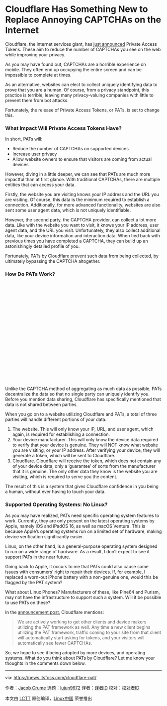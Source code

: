 [#]: subject: "Cloudflare Has Something New to Replace Annoying CAPTCHAs on the Internet"
[#]: via: "https://news.itsfoss.com/cloudflare-pat/"
[#]: author: "Jacob Crume https://news.itsfoss.com/author/jacob/"
[#]: collector: "lujun9972"
[#]: translator: " "
[#]: reviewer: " "
[#]: publisher: " "
[#]: url: " "

Cloudflare Has Something New to Replace Annoying CAPTCHAs on the Internet
======

Cloudflare, the internet services giant, has [just announced][1] Private Access Tokens. These aim to reduce the number of CAPTCHAs you see on the web while improving your privacy.

As you may have found out, CAPTCHAs are a horrible experience on mobile. They often end up occupying the entire screen and can be impossible to complete at times.

As an alternative, websites can elect to collect uniquely identifying data to prove that you are a human. Of course, from a privacy standpoint, this practice is terrible, leaving many privacy-valuing companies with little to prevent them from bot attacks.

Fortunately, the release of Private Access Tokens, or PATs, is set to change this.

### What Impact Will Private Access Tokens Have?

In short, PATs will:

  * Reduce the number of CAPTCHAs on supported devices
  * Increase user privacy
  * Allow website owners to ensure that visitors are coming from actual devices



However, diving in a little deeper, we can see that PATs are much more impactful than at first glance. With traditional CAPTCHAs, there are multiple entities that can access your data.

Firstly, the website you are visiting knows your IP address and the URL you are visiting. Of course, this data is the minimum required to establish a connection. Additionally, for more advanced functionality, websites are also sent some user agent data, which is not uniquely identifiable.

However, the second party, the CAPTCHA provider, can collect a lot more data. Like with the website you want to visit, it knows your IP address, user agent data, and the URL you visit. Unfortunately, they also collect additional data, like your device information and interaction data. When tied back with previous times you have completed a CAPTCHA, they can build up an astonishingly detailed profile of you.

Fortunately, PATs by Cloudflare prevent such data from being collected, by ultimately bypassing the CAPTCHA altogether.

### How Do PATs Work?

![Image credit: Cloudflare][2]

Unlike the CAPTCHA method of aggregating as much data as possible, PATs decentralize the data so that no single party can uniquely identify you. Before you mention data sharing, Cloudflare has specifically mentioned that data is not shared between parties.

When you go on to a website utilizing Cloudflare and PATs, a total of three parties will handle different portions of your data.

  1. The website. This will only know your IP, URL, and user agent, which again, is required for establishing a connection.
  2. Your device manufacturer. This will only know the device data required to verify that your device is genuine. They will NOT know what website you are visiting, or your IP address. After verifying your device, they will generate a token, which will be sent to Cloudflare.
  3. Cloudflare. Cloudflare will receive the token, which does not contain any of your device data, only a ‘guarantee’ of sorts from the manufacturer that it is genuine. The only other data they know is the website you are visiting, which is required to serve you the content.



The result of this is a system that gives Cloudflare confidence in you being a human, without ever having to touch your data.

### Supported Operating Systems: No Linux?

As you may have realized, PATs need specific operating system features to work. Currently, they are only present on the latest operating systems by Apple, namely iOS and iPadOS 16, as well as macOS Ventura. This is because Apple’s operating systems run on a limited set of hardware, making device verification significantly easier.

Linux, on the other hand, is a general-purpose operating system designed to run on a wide range of hardware. As a result, I don’t expect to see it support PATs in the near future.

Going back to Apple, it occurs to me that PATs could also cause some issues with consumers’ right to repair their devices. If, for example, I replaced a worn-out iPhone battery with a non-genuine one, would this be flagged by the PAT system?

What about Linux Phones? Manufacturers of these, like Pine64 and Purism, may not have the infrastructure to support such a system. Will it be possible to use PATs on these?

In the [announcement post][1], Cloudflare mentions:

> We are actively working to get other clients and device makers utilizing the PAT framework as well. Any time a new client begins utilizing the PAT framework, traffic coming to your site from that client will automatically start asking for tokens, and your visitors will automatically see fewer CAPTCHAs.

So, we hope to see it being adopted by more devices, and operating systems. What do you think about PATs by Cloudflare? Let me know your thoughts in the comments down below.

--------------------------------------------------------------------------------

via: https://news.itsfoss.com/cloudflare-pat/

作者：[Jacob Crume][a]
选题：[lujun9972][b]
译者：[译者ID](https://github.com/译者ID)
校对：[校对者ID](https://github.com/校对者ID)

本文由 [LCTT](https://github.com/LCTT/TranslateProject) 原创编译，[Linux中国](https://linux.cn/) 荣誉推出

[a]: https://news.itsfoss.com/author/jacob/
[b]: https://github.com/lujun9972
[1]: https://blog.cloudflare.com/eliminating-captchas-on-iphones-and-macs-using-new-standard/
[2]: data:image/svg+xml;base64,PHN2ZyBoZWlnaHQ9IjY1MCIgd2lkdGg9IjEwMjQiIHhtbG5zPSJodHRwOi8vd3d3LnczLm9yZy8yMDAwL3N2ZyIgdmVyc2lvbj0iMS4xIi8+
